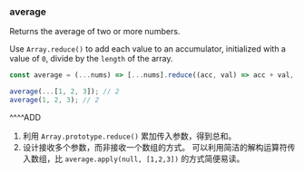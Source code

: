 ### average

Returns the average of two or more numbers.

Use `Array.reduce()` to add each value to an accumulator, initialized with a value of `0`, divide by the `length` of the array.

```js
const average = (...nums) => [...nums].reduce((acc, val) => acc + val, 0) / nums.length;
```

```js
average(...[1, 2, 3]); // 2
average(1, 2, 3); // 2
```

^^^^ADD

1. 利用 `Array.prototype.reduce()` 累加传入参数，得到总和。
2. 设计接收多个参数，而非接收一个数组的方式。
  可以利用简洁的解构运算符传入数组，比 `average.apply(null, [1,2,3])` 的方式简便易读。

